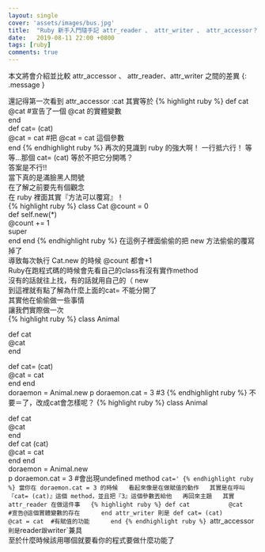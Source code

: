 ```yaml
---
layout: single
cover: 'assets/images/bus.jpg'
title:  "Ruby 新手入門隨手記 attr_reader 、 attr_writer 、 attr_accessor？"
date:   2019-08-11 22:00 +0800
tags: [ruby]
comments: true
---
```


本文將會介紹並比較 attr_accessor 、 attr_reader、attr_writer 之間的差異
{: .message }

還記得第一次看到 attr_accessor :cat 其實等於
{% highlight ruby %}
def cat 
  @cat          #宣告了一個 @cat 的實體變數     
end  
def cat= (cat)         
  @cat = cat    #把 @cat = cat 這個參數     
end
{% endhighlight ruby %}
再次的見識到 ruby 的強大啊！
一行抵六行！
等等…那個 cat= (cat) 等於不把它分開嗎？  
答案是不行!!  
當下真的是滿臉黑人問號  
在了解之前要先有個觀念  
在 ruby 裡面其實『方法可以覆寫』！  
{% highlight ruby %}
class Cat 
  @count = 0     
  def self.new(*)         
    @count += 1         
    super     
  end 
end
{% endhighlight ruby %}
在這例子裡面偷偷的把 new 方法偷偷的覆寫掉了  
導致每次執行 Cat.new 的時候 @count 都會+1  
Ruby在跑程式碼的時候會先看自己的class有沒有實作method  
沒有的話就往上找，有的話就用自己的（ new  
到這裡就有點了解為什麼上面的cat= 不能分開了  
其實他在偷偷做一些事情  
讓我們實際做一次  
{% highlight ruby %}
class Animal   
  
  def cat          
    @cat     
  end   
       
  def cat= (cat)             
    @cat = cat  
  end 
end  
doraemon = Animal.new p doraemon.cat = 3     #3
{% endhighlight ruby %}
不要＝了，改成cat會怎樣呢？
{% highlight ruby %}
class Animal     
  
  def cat         
    @cat     
  end          
  def cat (cat)             
    @cat = cat  
  end 
end     
doraemon = Animal.new     
p doraemon.cat = 3  #會出現undefined method `cat='
{% endhighlight ruby %}
當你在 doraemon.cat = 3 的時候  
看起來像是在做賦值的動作  
其實是在呼叫『cat= (cat)』這個 method，並且把『3』這個參數丟給他  
再回來主題  
其實 attr_reader 在做這件事  
{% highlight ruby %}
def cat          
  @cat        #宣告@這個實體變數的存在     
end
attr_writer 則是
def cat= (cat)          
  @cat = cat  #有賦值的功能     
end
{% endhighlight ruby %}
`attr_accessor`則是`reader`跟`writer`兼具  
至於什麼時候該用哪個就要看你的程式要做什麼功能了